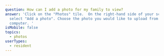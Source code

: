 ```yaml
---
question: How can I add a photo for my family to view?
answer: 'Click on the "Photos" tile.  On the right-hand side of your screen,
  select "Add a photo". Choose the photo you would like to upload from your
  computer. '
isMobile: false
topics:
  - photos
userTypes:
  - resident
---
```

